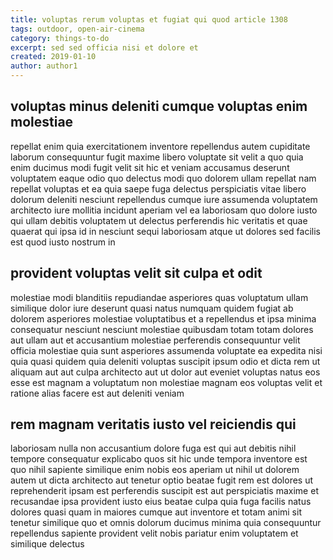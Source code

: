 ```yaml
---
title: voluptas rerum voluptas et fugiat qui quod article 1308
tags: outdoor, open-air-cinema
category: things-to-do
excerpt: sed sed officia nisi et dolore et
created: 2019-01-10
author: author1
---
```


## voluptas minus deleniti cumque voluptas enim molestiae

repellat enim quia exercitationem inventore repellendus autem cupiditate laborum consequuntur fugit maxime libero voluptate sit velit a quo quia enim ducimus modi fugit velit sit hic et veniam accusamus deserunt voluptatem eaque odio quo delectus modi quo dolorem ullam repellat nam repellat voluptas et ea quia saepe fuga delectus perspiciatis vitae libero dolorum deleniti nesciunt repellendus cumque iure assumenda voluptatem architecto iure mollitia incidunt aperiam vel ea laboriosam quo dolore iusto qui ullam debitis voluptatem ut delectus perferendis hic veritatis et quae quaerat qui ipsa id in nesciunt sequi laboriosam atque ut dolores sed facilis est quod iusto nostrum in

## provident voluptas velit sit culpa et odit

molestiae modi blanditiis repudiandae asperiores quas voluptatum ullam similique dolor iure deserunt quasi natus numquam quidem fugiat ab dolorem asperiores molestiae voluptatibus et a repellendus et ipsa minima consequatur nesciunt nesciunt molestiae quibusdam totam totam dolores aut ullam aut et accusantium molestiae perferendis consequuntur velit officia molestiae quia sunt asperiores assumenda voluptate ea expedita nisi quia quasi quidem quia deleniti voluptas suscipit ipsum odio et dicta rem ut aliquam aut aut culpa architecto aut ut dolor aut eveniet voluptas natus eos esse est magnam a voluptatum non molestiae magnam eos voluptas velit et ratione alias facere est aut deleniti veniam

## rem magnam veritatis iusto vel reiciendis qui

laboriosam nulla non accusantium dolore fuga est qui aut debitis nihil tempore consequatur explicabo quos sit hic unde tempora inventore est quo nihil sapiente similique enim nobis eos aperiam ut nihil ut dolorem autem ut dicta architecto aut tenetur optio beatae fugit rem est dolores ut reprehenderit ipsam est perferendis suscipit est aut perspiciatis maxime et recusandae ipsa provident iusto eius beatae culpa quia fuga facilis natus dolores quasi quam in maiores cumque aut inventore et totam animi sit tenetur similique quo et omnis dolorum ducimus minima quia consequuntur repellendus sapiente provident velit nobis pariatur enim voluptatem et similique delectus
